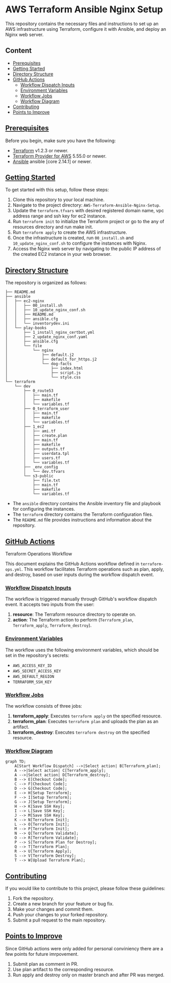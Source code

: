 # AWS Terraform Ansible Nginx Setup

This repository contains the necessary files and instructions to set up an AWS infrastructure using Terraform, configure it with Ansible, and deploy an Nginx web server.

## Content

- [Prerequisites](#prerequisites)
- [Getting Started](#getting-started)
- [Directory Structure](#directory-structure)
- [GitHub Actions](#github-actions)
  - [Workflow Dispatch Inputs](#workflow-dispatch-inputs)
  - [Environment Variables](#environment-variables)
  - [Workflow Jobs](#workflow-jobs)
  - [Workflow Diagram](#workflow-diagram)
- [Contributing](#contributing)
- [Points to Improve](#points-to-improve)

## [Prerequisites](#prerequisites)

Before you begin, make sure you have the following:

- [Terraform](https://www.terraform.io/downloads.html) v1.2.3 or newer.
- [Terraform Provider for AWS](https://www.terraform.io/docs/providers/aws/index.html) 5.55.0 or newer.
- [Ansible](https://docs.ansible.com/ansible/latest/installation_guide/intro_installation.html) ansible [core 2.14.1] or newer.


## [Getting Started](#getting-started)

To get started with this setup, follow these steps:

1. Clone this repository to your local machine.
2. Navigate to the project directory: `AWS-Terraform-Ansible-Nginx-Setup`.
3. Update the `terraform.tfvars` with desired registered domain name, vpc address range and ssh key for ec2 instance.
4. Run `terraform init` to initialize the Terraform project or go to the any of resources directory and run make init.
5. Run `terraform apply` to create the AWS infrastructure.
6. Once the infrastructure is created, run `00_install.sh` and `10_update_nginx_conf.sh` to configure the instances with Nginx.
7. Access the Nginx web server by navigating to the public IP address of the created EC2 instance in your web browser.

## [Directory Structure](#directory-structure)

The repository is organized as follows:

```
├── README.md
├── ansible
│   ├── ec2-nginx
│   │   ├── 00_install.sh
│   │   ├── 10_update_nginx_conf.sh
│   │   ├── README.md
│   │   ├── ansible.cfg
│   │   └── inventorydev.ini
│   └── play-books
│       ├── 1_install_nginx_certbot.yml
│       ├── 2_update_nginx_conf.yaml
│       ├── ansible.cfg
│       └── file
│           └── nginx
│               ├── default.j2
│               ├── default_for_https.j2
│               └── dog-facts
│                   ├── index.html
│                   ├── script.js
│                   └── style.css
└── terraform
    └── dev
        ├── 0_route53
        │   ├── main.tf
        │   ├── makefile
        │   └── variables.tf
        ├── 0_terraform_user
        │   ├── main.tf
        │   ├── makefile
        │   └── variables.tf
        ├── 1_ec2
        │   ├── ami.tf
        │   ├── create.plan
        │   ├── main.tf
        │   ├── makefile
        │   ├── outputs.tf
        │   ├── userdata.tpl
        │   ├── users.tf
        │   └── variables.tf
        ├── _env_config
        │   └── dev.tfvars
        └── s3-public
            ├── file.txt
            ├── main.tf
            ├── makefile
            └── variables.tf
```

- The `ansible` directory contains the Ansible inventory file and playbook for configuring the instances.
- The `terraform` directory contains the Terraform configuration files.
- The `README.md` file provides instructions and information about the repository.

## [GitHub Actions](#github-actions)

 Terraform Operations Workflow

This document explains the GitHub Actions workflow defined in `terraform-ops.yml`. This workflow facilitates Terraform operations such as plan, apply, and destroy, based on user inputs during the workflow dispatch event.

### [Workflow Dispatch Inputs](#workflow-dispatch-inputs)

The workflow is triggered manually through GitHub's workflow dispatch event. It accepts two inputs from the user:

1. **resource**: The Terraform resource directory to operate on.
2. **action**: The Terraform action to perform (`Terraform_plan`, `Terraform_apply`, `Terraform_destroy`).

### [Environment Variables](#environment-variables)

The workflow uses the following environment variables, which should be set in the repository's secrets:

- `AWS_ACCESS_KEY_ID`
- `AWS_SECRET_ACCESS_KEY`
- `AWS_DEFAULT_REGION`
- `TERRAFORM_SSH_KEY`

### [Workflow Jobs](#workflow-jobs)

The workflow consists of three jobs:

1. **terraform_apply**: Executes `terraform apply` on the specified resource.
2. **terraform_plan**: Executes `terraform plan` and uploads the plan as an artifact.
3. **terraform_destroy**: Executes `terraform destroy` on the specified resource.

### [Workflow Diagram](#workflow-diagram)

```mermaid
graph TD;
    A[Start Workflow Dispatch] -->|Select action| B[Terraform_plan];
    A -->|Select action| C[Terraform_apply];
    A -->|Select action| D[Terraform_destroy];
    B --> E[Checkout Code];
    C --> F[Checkout Code];
    D --> G[Checkout Code];
    E --> H[Setup Terraform];
    F --> I[Setup Terraform];
    G --> J[Setup Terraform];
    H --> K[Save SSH Key];
    I --> L[Save SSH Key];
    J --> M[Save SSH Key];
    K --> N[Terraform Init];
    L --> O[Terraform Init];
    M --> P[Terraform Init];
    N --> Q[Terraform Validate];
    O --> R[Terraform Validate];
    P --> S[Terraform Plan for Destroy];
    Q --> T[Terraform Plan];
    R --> U[Terraform Apply];
    S --> V[Terraform Destroy];
    T --> W[Upload Terraform Plan];
```

## [Contributing](#contributing)

If you would like to contribute to this project, please follow these guidelines:

1. Fork the repository.
2. Create a new branch for your feature or bug fix.
3. Make your changes and commit them.
4. Push your changes to your forked repository.
5. Submit a pull request to the main repository.


## [Points to Improve](#points-to-improve)

Since GitHub actions were only added for personal conviniency there are a few points for future imrpovement.

1. Submit plan as comment in PR.
2. Use plan artifact to the corresponding resource.
3. Run apply and destroy only on master branch and after PR was merged.